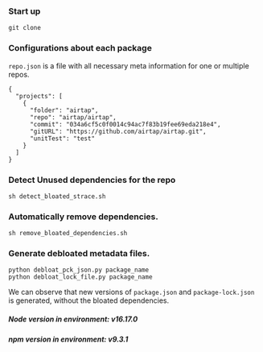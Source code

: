 ### Start up

```
git clone
```

### Configurations about each package

`repo.json` is a file with all necessary meta information for one or multiple repos.

```
{
  "projects": [
    {
      "folder": "airtap",
      "repo": "airtap/airtap",
      "commit": "034a6cf5c0f0014c94ac7f83b19fee69eda218e4",
      "gitURL": "https://github.com/airtap/airtap.git",
      "unitTest": "test"
    }
  ]
}
```

### Detect Unused dependencies for the repo

```
sh detect_bloated_strace.sh
```

### Automatically remove dependencies.

```
sh remove_bloated_dependencies.sh
```
### Generate debloated metadata files.

```
python debloat_pck_json.py package_name
python debloat_lock_file.py package_name
```

We can observe that new versions of `package.json` and `package-lock.json` is generated, without the bloated dependencies.

##### Node version in environment: v16.17.0

##### npm version in environment: v9.3.1
